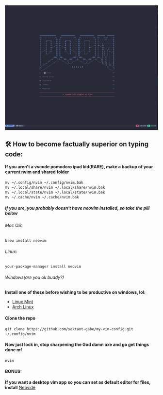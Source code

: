 
![dashboard_ss](dash.png)

## 🛠️ How to become factually superior on typing code:

#### If you aren't a vscode pomodoro ipad kid(RARE), make a backup of your current nvim and shared folder

```shell
mv ~/.config/nvim ~/.config/nvim.bak
mv ~/.local/share/nvim ~/.local/share/nvim.bak
mv ~/.local/state/nvim ~/.local/state/nvim.bak
mv ~/.cache/nvim ~/.cache/nvim.bak
```

##### If you are, you probably doesn't have neovim installed, so take the pill below

###### Mac OS:
```
brew install neovim
```
###### Linux:
```
your-package-manager install neovim
```
###### Windows(are you ok buddy?)

**Install one of these before wishing to be productive on windows, lol:**
- [Linux Mint](https://linuxmint-installation-guide.readthedocs.io/en/latest/)
- [Arch Linux](https://wiki.archlinux.org/title/Installation_guide)


#### Clone the repo

```shell
git clone https://github.com/sektant-gabe/my-vim-config.git ~/.config/nvim
```

#### Now just lock in, stop sharpening the God damn axe and go get things done mf

```shell
nvim
```

#### BONUS:

**If you want a desktop vim app so you can set as default editor for files, install** [Neovide](https://neovide.dev/installation.html)
```
